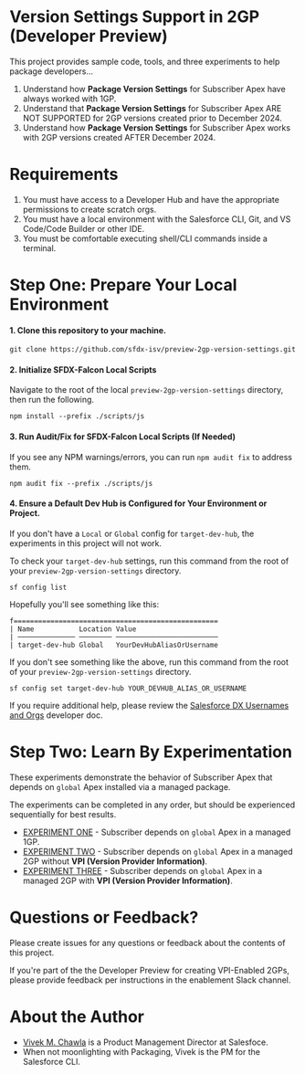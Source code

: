 # Version Settings Support in 2GP (Developer Preview)

This project provides sample code, tools, and three experiments to help package developers...

1. Understand how **Package Version Settings** for Subscriber Apex have always worked with 1GP.
2. Understand that **Package Version Settings** for Subscriber Apex ARE NOT SUPPORTED for 2GP versions created prior to December 2024.
3. Understand how **Package Version Settings** for Subscriber Apex works with 2GP versions created AFTER December 2024.

# Requirements

1. You must have access to a Developer Hub and have the appropriate permissions to create scratch orgs.
2. You must have a local environment with the Salesforce CLI, Git, and VS Code/Code Builder or other IDE.
3. You must be comfortable executing shell/CLI commands inside a terminal.

# Step One: Prepare Your Local Environment

#### 1. Clone this repository to your machine.
```
git clone https://github.com/sfdx-isv/preview-2gp-version-settings.git
```

#### 2. Initialize SFDX-Falcon Local Scripts
Navigate to the root of the local `preview-2gp-version-settings` directory, then run the following.
```
npm install --prefix ./scripts/js
```

#### 3. Run Audit/Fix for SFDX-Falcon Local Scripts (If Needed)
If you see any NPM warnings/errors, you can run `npm audit fix` to address them.
```
npm audit fix --prefix ./scripts/js
```

#### 4. Ensure a Default Dev Hub is Configured for Your Environment or Project.
If you don't have a `Local` or `Global` config for `target-dev-hub`, the experiments in this project will not work.

To check your `target-dev-hub` settings, run this command from the root of your `preview-2gp-version-settings` directory.
```
sf config list
```
Hopefully you'll see something like this:
```
f==================================================
| Name           Location Value                 
| ────────────── ──────── ───────────────────────── 
| target-dev-hub Global   YourDevHubAliasOrUsername
```
If you don't see something like the above, run this command from the root of your `preview-2gp-version-settings` directory.
```
sf config set target-dev-hub YOUR_DEVHUB_ALIAS_OR_USERNAME
```
If you require additional help, please review the [Salesforce DX Usernames and Orgs](https://developer.salesforce.com/docs/atlas.en-us.sfdx_dev.meta/sfdx_dev/sfdx_dev_cli_usernames_orgs.htm) developer doc.


# Step Two: Learn By Experimentation

These experiments demonstrate the behavior of Subscriber Apex that depends on `global` Apex installed via a managed package.

The experiments can be completed in any order, but should be experienced sequentially for best results.

* [EXPERIMENT ONE](/EXPERIMENT_1.md) - Subscriber depends on `global` Apex in a managed 1GP.
* [EXPERIMENT TWO](/EXPERIMENT_2.md) - Subscriber depends on `global` Apex in a managed 2GP without **VPI (Version Provider Information)**.
* [EXPERIMENT THREE](/EXPERIMENT_3.md) - Subscriber depends on `global` Apex in a managed 2GP with **VPI (Version Provider Information)**.

# Questions or Feedback?

Please create issues for any questions or feedback about the contents of this project.

If you're part of the the Developer Preview for creating VPI-Enabled 2GPs, please provide feedback per instructions in the enablement Slack channel.

# About the Author

* [Vivek M. Chawla](https://github.com/VivekMChawla) is a Product Management Director at Salesfoce.
* When not moonlighting with Packaging, Vivek is the PM for the Salesforce CLI.


